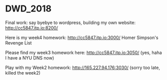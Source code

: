 # DWD_2018

Final work: say byebye to wordpress, building my own website: http://cc5847.itp.io:8200/


Here is my week4 homework: http://cc5847.itp.io:3000/
Homer Simpson's Revenge List



Please find my week3 homework here: http://cc5847.itp.io:3050/
(yes, haha I have a NYU DNS now)



Play with my Week2 homework: http://165.227.94.176:3030/ 
(sorry too late, killed the week2)

